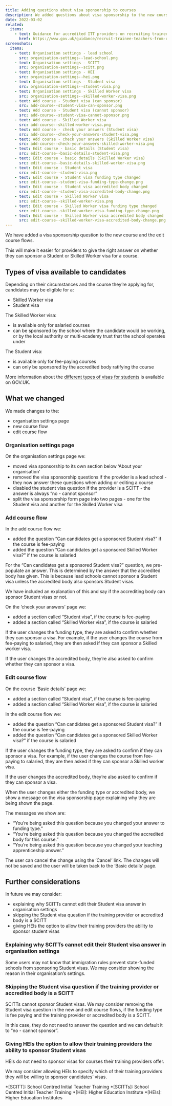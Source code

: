 ```yaml
---
title: Adding questions about visa sponsorship to courses
description: We added questions about visa sponsorship to the new course and the edit course flows
date: 2022-03-02
related:
  items:
    - text: Guidance for accredited ITT providers on recruiting trainee teachers from overseas
      href: https://www.gov.uk/guidance/recruit-trainee-teachers-from-overseas-accredited-itt-providers
screenshots:
  items:
    - text: Organisation settings - lead school
      src: organisation-settings--lead-school.png
    - text: Organisation settings - SCITT
      src: organisation-settings--scitt.png
    - text: Organisation settings - HEI
      src: organisation-settings--hei.png
    - text: Organisation settings - Student visa
      src: organisation-settings--student-visa.png
    - text: Organisation settings - Skilled Worker visa
      src: organisation-settings--skilled-worker-visa.png
    - text: Add course - Student visa (can sponsor)
      src: add-course--student-visa-can-sponsor.png
    - text: Add course - Student visa (cannot sponsor)
      src: add-course--student-visa-cannot-sponsor.png
    - text: Add course - Skilled Worker visa
      src: add-course--skilled-worker-visa.png
    - text: Add course - check your answers (Student visa)
      src: add-course--check-your-answers-student-visa.png
    - text: Add course - check your answers (Skilled Worker visa)
      src: add-course--check-your-answers-skilled-worker-visa.png
    - text: Edit course - basic details (Student visa)
      src: edit-course--basic-details-student-visa.png
    - text: Edit course - basic details (Skilled Worker visa)
      src: edit-course--basic-details-skilled-worker-visa.png
    - text: Edit course - Student visa
      src: edit-course--student-visa.png
    - text: Edit course - Student visa funding type changed
      src: edit-course--student-visa-funding-type-change.png
    - text: Edit course - Student visa accredited body changed
      src: edit-course--student-visa-accredited-body-change.png
    - text: Edit course - Skilled Worker visa
      src: edit-course--skilled-worker-visa.png
    - text: Edit course - Skilled Worker visa funding type changed
      src: edit-course--skilled-worker-visa-funding-type-change.png
    - text: Edit course - Skilled Worker visa accredited body changed
      src: edit-course--skilled-worker-visa-accredited-body-change.png
---
```


We have added a visa sponsorship question to the new course and the edit course flows.

This will make it easier for providers to give the right answer on whether they can sponsor a Student or Skilled Worker visa for a course.

## Types of visa available to candidates

Depending on their circumstances and the course they’re applying for, candidates may be eligible for a:

- Skilled Worker visa
- Student visa

The Skilled Worker visa:

- is available only for salaried courses
- can be sponsored by the school where the candidate would be working, or by the local authority or multi-academy trust that the school operates under

The Student visa:

- is available only for fee-paying courses
- can only be sponsored by the accredited body ratifying the course

More information about the [different types of visas for students](https://www.gov.uk/government/publications/train-to-teach-in-england-non-uk-applicants/train-to-teach-in-england-if-youre-a-non-uk-citizen#visa) is available on GOV.UK.

## What we changed

We made changes to the:

- organisation settings page
- new course flow
- edit course flow

### Organisation settings page

On the organisation settings page we:

- moved visa sponsorship to its own section below ‘About your organisation’
- removed the visa sponsorship questions if the provider is a lead school - they now answer these questions when adding or editing a course
- disabled the student visa question if the provider is a SCITT - the answer is always “no - cannot sponsor”
- split the visa sponsorship form page into two pages - one for the Student visa and another for the Skilled Worker visa

### Add course flow

In the add course flow we:

- added the question “Can candidates get a sponsored Student visa?” if the course is fee-paying
- added the question “Can candidates get a sponsored Skilled Worker visa?” if the course is salaried

For the “Can candidates get a sponsored Student visa?” question, we pre-populate an answer. This is determined by the answer that the accredited body has given. This is because lead schools cannot sponsor a Student visa unless the accredited body also sponsors Student visas.

We have included an explanation of this and say if the accrediting body can sponsor Student visas or not.

On the ‘check your answers’ page we:

- added a section called “Student visa”, if the course is fee-paying
- added a section called “Skilled Worker visa”, if the course is salaried

If the user changes the funding type, they are asked to confirm whether they can sponsor a visa. For example, if the user changes the course from fee-paying to salaried, they are then asked if they can sponsor a Skilled worker visa.

If the user changes the accredited body, they’re also asked to confirm whether they can sponsor a visa.

### Edit course flow

On the course ‘Basic details’ page we:

- added a section called “Student visa”, if the course is fee-paying
- added a section called “Skilled Worker visa”, if the course is salaried

In the edit course flow we:

- added the question “Can candidates get a sponsored Student visa?” if the course is fee-paying
- added the question “Can candidates get a sponsored Skilled Worker visa?” if the course is salaried

If the user changes the funding type, they are asked to confirm if they can sponsor a visa. For example, if the user changes the course from fee-paying to salaried, they are then asked if they can sponsor a Skilled worker visa.

If the user changes the accredited body, they’re also asked to confirm if they can sponsor a visa.

When the user changes either the funding type or accredited body, we show a message on the visa sponsorship page explaining why they are being shown the page.

The messages we show are:

- “You’re being asked this question because you changed your answer to funding type.”
- “You’re being asked this question because you changed the accredited body for this course.”
- “You’re being asked this question because you changed your teaching apprenticeship answer.”

The user can cancel the change using the ‘Cancel’ link. The changes will not be saved and the user will be taken back to the ‘Basic details’ page.

## Further considerations

In future we may consider:

- explaining why SCITTs cannot edit their Student visa answer in organisation settings
- skipping the Student visa question if the training provider or accredited body is a SCITT
- giving HEIs the option to allow their training providers the ability to sponsor student visas

### Explaining why SCITTs cannot edit their Student visa answer in organisation settings

Some users may not know that immigration rules prevent state-funded schools from sponsoring Student visas. We may consider showing the reason in their organisation’s settings.

### Skipping the Student visa question if the training provider or accredited body is a SCITT

SCITTs cannot sponsor Student visas. We may consider removing the Student visa question in the new and edit course flows, if the funding type is fee paying and the training provider or accredited body is a SCITT.

In this case, they do not need to answer the question and we can default it to “no - cannot sponsor”.

### Giving HEIs the option to allow their training providers the ability to sponsor Student visas

HEIs do not need to sponsor visas for courses their training providers offer.

We may consider allowing HEIs to specify which of their training providers they will be willing to sponsor candidates’ visas.

*[SCITT]: School Centred Initial Teacher Training
*[SCITTs]: School Centred Initial Teacher Training
*[HEI]: Higher Education Institute
*[HEIs]: Higher Education Institutes
